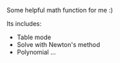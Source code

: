 Some helpful math function for me :)

Its includes:
 + Table mode
 + Solve with Newton's method
 + Polynomial
...

